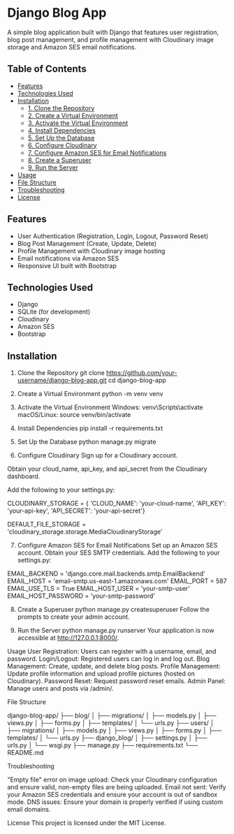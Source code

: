 # Django Blog App

A simple blog application built with Django that features user registration, blog post management, and profile management with Cloudinary image storage and Amazon SES email notifications.

## Table of Contents

- [Features](#features)
- [Technologies Used](#technologies-used)
- [Installation](#installation)
  - [1. Clone the Repository](#1-clone-the-repository)
  - [2. Create a Virtual Environment](#2-create-a-virtual-environment)
  - [3. Activate the Virtual Environment](#3-activate-the-virtual-environment)
  - [4. Install Dependencies](#4-install-dependencies)
  - [5. Set Up the Database](#5-set-up-the-database)
  - [6. Configure Cloudinary](#6-configure-cloudinary)
  - [7. Configure Amazon SES for Email Notifications](#7-configure-amazon-ses-for-email-notifications)
  - [8. Create a Superuser](#8-create-a-superuser)
  - [9. Run the Server](#9-run-the-server)
- [Usage](#usage)
- [File Structure](#file-structure)
- [Troubleshooting](#troubleshooting)
- [License](#license)

## Features

- User Authentication (Registration, Login, Logout, Password Reset)
- Blog Post Management (Create, Update, Delete)
- Profile Management with Cloudinary image hosting
- Email notifications via Amazon SES
- Responsive UI built with Bootstrap

## Technologies Used

- Django
- SQLite (for development)
- Cloudinary
- Amazon SES
- Bootstrap

## Installation

1. Clone the Repository
git clone https://github.com/your-username/django-blog-app.git
cd django-blog-app

2. Create a Virtual Environment
python -m venv venv

3. Activate the Virtual Environment
Windows:
venv\Scripts\activate
macOS/Linux:
source venv/bin/activate

4. Install Dependencies
pip install -r requirements.txt

5. Set Up the Database
python manage.py migrate

6. Configure Cloudinary
Sign up for a Cloudinary account.

Obtain your cloud_name, api_key, and api_secret from the Cloudinary dashboard.

Add the following to your settings.py:

CLOUDINARY_STORAGE = {
    'CLOUD_NAME': 'your-cloud-name',
    'API_KEY': 'your-api-key',
    'API_SECRET': 'your-api-secret'}

DEFAULT_FILE_STORAGE = 'cloudinary_storage.storage.MediaCloudinaryStorage'

7. Configure Amazon SES for Email Notifications
Set up an Amazon SES account.
Obtain your SES SMTP credentials.
Add the following to your settings.py:

EMAIL_BACKEND = 'django.core.mail.backends.smtp.EmailBackend'
EMAIL_HOST = 'email-smtp.us-east-1.amazonaws.com'
EMAIL_PORT = 587
EMAIL_USE_TLS = True
EMAIL_HOST_USER = 'your-smtp-user'
EMAIL_HOST_PASSWORD = 'your-smtp-password'

8. Create a Superuser
python manage.py createsuperuser
Follow the prompts to create your admin account.

9. Run the Server
python manage.py runserver
Your application is now accessible at http://127.0.0.1:8000/.

Usage
User Registration: Users can register with a username, email, and password.
Login/Logout: Registered users can log in and log out.
Blog Management: Create, update, and delete blog posts.
Profile Management: Update profile information and upload profile pictures (hosted on Cloudinary).
Password Reset: Request password reset emails.
Admin Panel: Manage users and posts via /admin/.

File Structure

django-blog-app/
├── blog/
│   ├── migrations/
│   ├── models.py
│   ├── views.py
│   ├── forms.py
│   ├── templates/
│   └── urls.py
├── users/
│   ├── migrations/
│   ├── models.py
│   ├── views.py
│   ├── forms.py
│   ├── templates/
│   └── urls.py
├── django_blog/
│   ├── settings.py
│   ├── urls.py
│   └── wsgi.py
├── manage.py
├── requirements.txt
└── README.md


Troubleshooting

"Empty file" error on image upload: Check your Cloudinary configuration and ensure valid, non-empty files are being uploaded.
Email not sent: Verify your Amazon SES credentials and ensure your account is out of sandbox mode.
DNS issues: Ensure your domain is properly verified if using custom email domains.

License
This project is licensed under the MIT License.